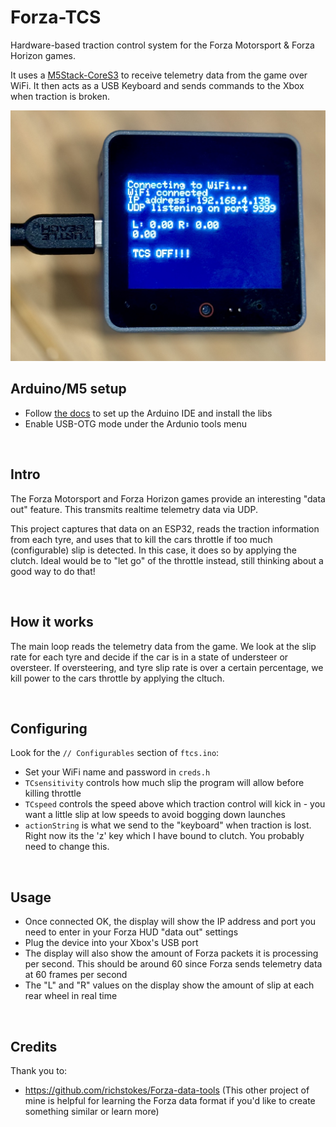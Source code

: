 # Forza-TCS
Hardware-based traction control system for the Forza Motorsport &amp; Forza Horizon games.

It uses a [M5Stack-CoreS3](https://www.amazon.com/gp/product/B0C7G5GPGC/ref=ppx_yo_dt_b_search_asin_title?ie=UTF8&psc=1) to receive telemetry data from the game over WiFi. It then acts as a USB Keyboard and sends commands to the Xbox when traction is broken.
&nbsp;

![photo of device](https://github.com/richstokes/Forza-TCS/blob/master/pic.jpeg?raw=true)


## Arduino/M5 setup
- Follow [the docs](https://docs.m5stack.com/en/quick_start/cores3/arduino) to set up the Arduino IDE and install the libs
- Enable USB-OTG mode under the Ardunio tools menu

&nbsp;

## Intro
The Forza Motorsport and Forza Horizon games provide an interesting "data out" feature. This transmits realtime telemetry data via UDP.  

This project captures that data on an ESP32, reads the traction information from each tyre, and uses that to kill the cars throttle if too much (configurable) slip is detected. In this case, it does so by applying the clutch. Ideal would be to "let go" of the throttle instead, still thinking about a good way to do that!  

&nbsp;

## How it works
The main loop reads the telemetry data from the game. We look at the slip rate for each tyre and decide if the car is in a state of understeer or oversteer. If oversteering, and tyre slip rate is over a certain percentage, we kill power to the cars throttle by applying the cltuch.

&nbsp;

## Configuring
Look for the `// Configurables` section of `ftcs.ino`:  

- Set your WiFi name and password in `creds.h`
- `TCsensitivity` controls how much slip the program will allow before killing throttle
- `TCspeed` controls the speed above which traction control will kick in - you want a little slip at low speeds to avoid bogging down launches
- `actionString` is what we send to the "keyboard" when traction is lost. Right now its the 'z' key which I have bound to clutch. You probably need to change this. 

&nbsp;

## Usage
- Once connected OK, the display will show the IP address and port you need to enter in your Forza HUD "data out" settings
- Plug the device into your Xbox's USB port
- The display will also show the amount of Forza packets it is processing per second. This should be around 60 since Forza sends telemetry data at 60 frames per second
- The "L" and "R" values on the display show the amount of slip at each rear wheel in real time

&nbsp;

## Credits
Thank you to: 
- https://github.com/richstokes/Forza-data-tools (This other project of mine is helpful for learning the Forza data format if you'd like to create something similar or learn more)
